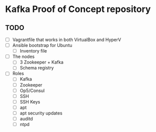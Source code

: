 # Kafka Proof of Concept repository## TODO - [ ] Vagrantfile that works in both VirtualBox and HyperV - [ ] Ansible bootstrap for Ubuntu   - [ ] Inventory file - [ ] The nodes   - [ ] 3 Zookeeper + Kafka   - [ ] Schema registry - [ ] Roles   - [ ] Kafka   - [ ] Zookeeper   - [ ] Op5/Consul   - [ ] SSH   - [ ] SSH Keys   - [ ] apt   - [ ] apt security updates   - [ ] auditd   - [ ] ntpd